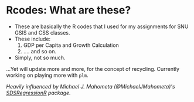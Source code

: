 # Rcodes: What are these? 
- These are basically the R codes that I used for my assignments for SNU GSIS and CSS classes.
- These include:
   1. GDP per Capita and Growth Calculation
   2. .... and so on.
- Simply, not so much.

 ...Yet will update more and more, for the concept of recycling. Currently working on playing more with `plm`. 
   
 *Heavily influenced by Michael J. Mahometa (@MichaelJMahometa)'s [SDSRegressionR](https://github.com/MichaelJMahometa/SDSRegressionR) package.*
